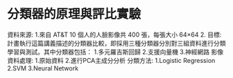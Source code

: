 # 分類器的原理與評比實驗
資料來源:
1.來自 AT&T 10 個人的人臉影像共 400 張，每張大小 64×64
2.
目標:
計畫執行這篇講義描述的分類器比較，即採用三種分類器分別對三組資料進行分類學習與測試。其中分類器包括：
1.多元羅吉斯回歸 2.支援向量機 3.神經網路
影像資料處理:
1.原始資料 2.進行PCA主成分分析
分類方法:
1.Logistic Regression
2.SVM
3.Neural Network
